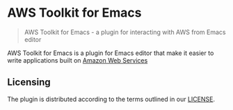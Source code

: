 # AWS Toolkit for Emacs
> AWS Toolkit for Emacs - a plugin for interacting with AWS from Emacs editor

AWS Toolkit for Emacs is a plugin for Emacs editor that make it easier to write applications built on [Amazon Web Services][]

## Licensing

The plugin is distributed according to the terms outlined in our [LICENSE][].


[Amazon Web Services]: https://aws.amazon.com/
[LICENSE]: ./LICENSE
